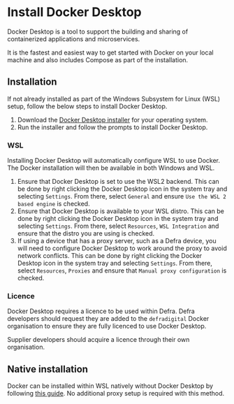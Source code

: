 # Install Docker Desktop

Docker Desktop is a tool to support the building and sharing of containerized applications and microservices. 

It is the fastest and easiest way to get started with Docker on your local machine and also includes Compose as part of the installation.

## Installation

If not already installed as part of the Windows Subsystem for Linux (WSL) setup, follow the below steps to install Docker Desktop.

1. Download the [Docker Desktop installer](https://www.docker.com/products/docker-desktop) for your operating system.
1. Run the installer and follow the prompts to install Docker Desktop.

### WSL

Installing Docker Desktop will automatically configure WSL to use Docker.  The Docker installation will then be available in both Windows and WSL.

1. Ensure that Docker Desktop is set to use the WSL2 backend.  This can be done by right clicking the Docker Desktop icon in the system tray and selecting `Settings`.  From there, select `General` and ensure `Use the WSL 2 based engine` is checked.
1. Ensure that Docker Desktop is available to your WSL distro.  This can be done by right clicking the Docker Desktop icon in the system tray and selecting `Settings`.  From there, select `Resources`, `WSL Integration` and ensure that the distro you are using is checked.
1. If using a device that has a proxy server, such as a Defra device, you will need to configure Docker Desktop to work around the proxy to avoid network conflicts.  This can be done by right clicking the Docker Desktop icon in the system tray and selecting `Settings`.  From there, select `Resources`, `Proxies` and ensure that `Manual proxy configuration` is checked.

### Licence

Docker Desktop requires a licence to be used within Defra.  Defra developers should request they are added to the `defradigital` Docker organisation to ensure they are fully licenced to use Docker Desktop.

Supplier developers should acquire a licence through their own organisation.

## Native installation

Docker can be installed within WSL natively without Docker Desktop by following [this guide](https://docs.docker.com/engine/install/).  No additional proxy setup is required with this method.
